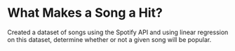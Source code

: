 # What Makes a Song a Hit?
Created a dataset of songs using the Spotify API and using linear regression on this dataset, determine whether or not a given song will be popular.
